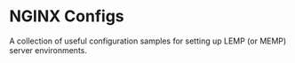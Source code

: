 # NGINX Configs

A collection of useful configuration samples for setting up LEMP (or MEMP) server environments.
